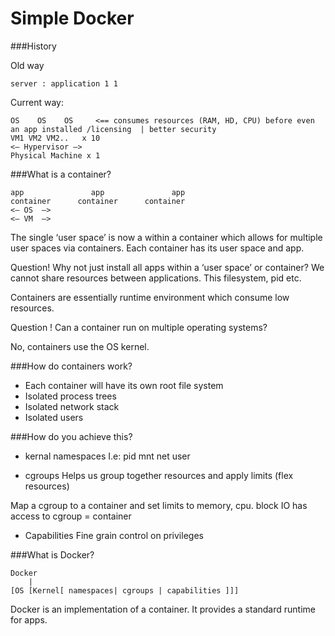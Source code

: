 # Simple Docker

###History

Old way

```
server : application 1 1
```

Current way:
```
OS    OS    OS     <== consumes resources (RAM, HD, CPU) before even an app installed /licensing  | better security
VM1 VM2 VM2..   x 10
<— Hypervisor —>
Physical Machine x 1
```

###What is a container?
```
app               app               app
container      container      container  
<— OS  —>
<— VM  —>
```

The single ‘user space’ is now a within a container which allows for multiple user spaces via containers. Each container has its user space and app.

Question! Why not just install all apps within a ‘user space’ or container? We cannot share resources between applications. This filesystem, pid etc.

Containers are essentially runtime environment which consume low resources.

Question ! Can a container run on multiple operating systems?

No, containers use the OS kernel.

###How do containers work?

* Each container will have its own root file system
* Isolated process trees
* Isolated network stack
* Isolated users

###How do you achieve this?

* kernal namespaces
I.e: pid mnt net user

* cgroups Helps us group together resources and apply limits (flex resources)

Map a cgroup to a container and set limits to memory, cpu. block IO has access to cgroup = container

* Capabilities Fine grain control on privileges

###What is Docker?
```
Docker 
    |
[OS [Kernel[ namespaces| cgroups | capabilities ]]]
```

Docker is an implementation of a container. It provides a standard runtime for apps.

